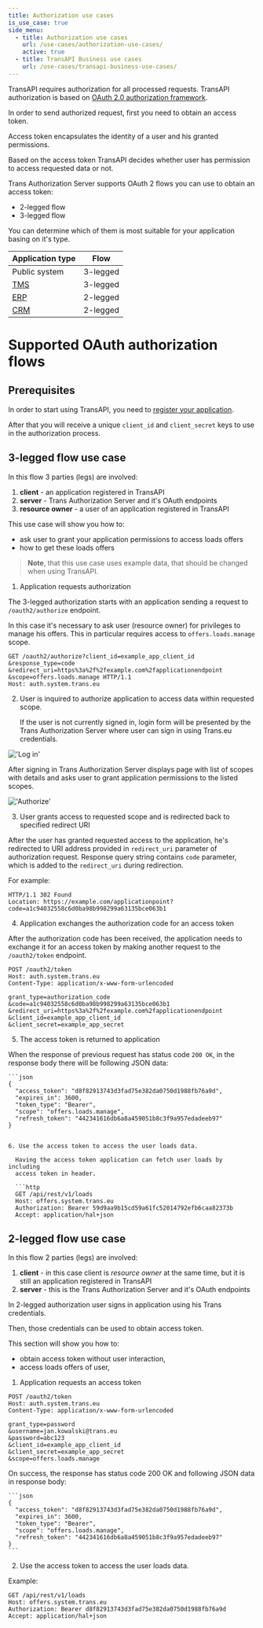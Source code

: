 ```yaml
---
title: Authorization use cases
is_use_case: true
side_menu:
  - title: Authorization use cases
    url: /use-cases/authorization-use-cases/
    active: true
  - title: TransAPI Business use cases
    url: /use-cases/transapi-business-use-cases/
---
```


TransAPI requires authorization for all processed requests. TransAPI authorization is based on [OAuth 2.0 authorization framework](http://tools.ietf.org/html/rfc6749).

In order to send authorized request, first you need to obtain an access token.

Access token encapsulates the identity of a user and his granted permissions.

Based on the access token TransAPI decides whether user has permission to access requested data or not.

Trans Authorization Server supports OAuth 2 flows you can use to obtain an access token:

* 2-legged flow
* 3-legged flow

You can determine which of them is most suitable for your application basing on it's type.

| Application type | Flow  |
|---|---|
| Public system | 3-legged |
| [TMS](https://en.wikipedia.org/wiki/Transportation_management_system) | 3-legged |
| [ERP](https://en.wikipedia.org/wiki/Enterprise_resource_planning) | 2-legged |
| [CRM](https://en.wikipedia.org/wiki/Customer_relationship_management) | 2-legged |

# Supported OAuth authorization flows

## Prerequisites

In order to start using TransAPI, you need to [register your application](/api-rest-documentation/authorization/registering-an-application/).

After that you will receive a unique `client_id` and `client_secret` keys to use in the authorization process.

## 3-legged flow use case

In this flow 3 parties (legs) are involved:

 1. **client** - an application registered in TransAPI
 2. **server** - Trans Authorization Server and it's OAuth endpoints
 3. **resource owner** - a user of an application registered in TransAPI

This use case will show you how to:

* ask user to grant your application permissions to access loads offers
* how to get these loads offers

> **Note**, that this use case uses example data, that should be changed when using TransAPI.

1. Application requests authorization

  The 3-legged authorization starts with an application sending a
  request to `/oauth2/authorize` endpoint.

  In this case it's necessary to ask user (resource owner) for privileges to manage his offers.
  This in particular requires access to `offers.loads.manage` scope.

  ```http
  GET /oauth2/authorize?client_id=example_app_client_id
  &response_type=code
  &redirect_uri=https%3a%2f%2fexample.com%2fapplicationendpoint
  &scope=offers.loads.manage HTTP/1.1
  Host: auth.system.trans.eu
  ```

2. User is inquired to authorize application to access data within requested scope.

   If the user is not currently signed in, login form will be presented by the Trans Authorization Server where user can sign in using Trans.eu credentials.

!['Log in'](/api-rest-documentation/images/login.png)

   After signing in Trans Authorization Server displays page with list of scopes with
   details and asks user to grant application permissions to the listed scopes.

!['Authorize'](/api-rest-documentation/images/authorize.png)

3. User grants access to requested scope and is redirected back to specified redirect URI

 After the user has granted requested access to the application, he's redirected
 to URI address provided in `redirect_uri` parameter of authorization request.
 Response query string contains `code` parameter, which is added to the `redirect_uri` during redirection.

  For example:

  ```http
  HTTP/1.1 302 Found
  Location: https://example.com/applicationpoint?code=a1c94032558c6d0ba98b998299a63135bce063b1
  ```

4. Application exchanges the authorization code for an access token

  After the authorization code has been received, the application needs to
  exchange it for an access token by making another request to the
  `/oauth2/token` endpoint.

  ```http
  POST /oauth2/token
  Host: auth.system.trans.eu
  Content-Type: application/x-www-form-urlencoded

  grant_type=authorization_code
  &code=a1c94032558c6d0ba98b998299a63135bce063b1
  &redirect_uri=https%3a%2f%2fexample.com%2fapplicationendpoint
  &client_id=example_app_client_id
  &client_secret=example_app_secret
  ```

5. The access token is returned to application

  When the response of previous request has status code `200 OK`,
  in the response body there will be following JSON data:

    ```json
    {
      "access_token": "d8f82913743d3fad75e382da0750d1988fb76a9d",
      "expires_in": 3600,
      "token_type": "Bearer",
      "scope": "offers.loads.manage",
      "refresh_token": "442341616db6a8a459051b8c3f9a957edadeeb97"
    }
```

6. Use the access token to access the user loads data.

  Having the access token application can fetch user loads by including
  access token in header.

  ```http
  GET /api/rest/v1/loads
  Host: offers.system.trans.eu
  Authorization: Bearer 59d9aa9b15cd59a61fc52014792efb6caa82373b
  Accept: application/hal+json
  ```

## 2-legged flow use case

In this flow 2 parties (legs) are involved:

 1. **client** - in this case client is *resource owner* at the same time, but it is still an application registered in TransAPI
 2. **server** - this is the Trans Authorization Server and it's OAuth endpoints

In 2-legged authorization user signs in application using his Trans credentials.

Then, those credentials can be used to obtain access token.

This section will show you how to:

* obtain access token without user interaction,
* access loads offers of user,


1. Application requests an access token

  ```http
  POST /oauth2/token
  Host: auth.system.trans.eu
  Content-Type: application/x-www-form-urlencoded

  grant_type=password
  &username=jan.kowalski@trans.eu
  &password=abc123
  &client_id=example_app_client_id
  &client_secret=example_app_secret
  &scope=offers.loads.manage
  ```
  On success, the response has status code 200 OK and following JSON data in
  response body:

    ```json
    {
      "access_token": "d8f82913743d3fad75e382da0750d1988fb76a9d",
      "expires_in": 3600,
      "token_type": "Bearer",
      "scope": "offers.loads.manage",
      "refresh_token": "442341616db6a8a459051b8c3f9a957edadeeb97"
    }
    ```

2. Use the access token to access the user loads data.

  Example:
  ```http
  GET /api/rest/v1/loads
  Host: offers.system.trans.eu
  Authorization: Bearer d8f82913743d3fad75e382da0750d1988fb76a9d
  Accept: application/hal+json
  ```